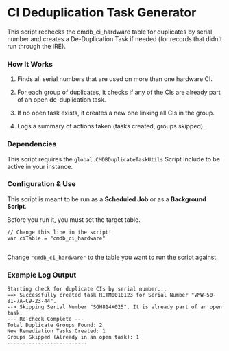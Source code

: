 # CI Deduplication Task Generator

This script rechecks the cmdb_ci_hardware table for duplicates by serial number and creates a De-Duplication Task if needed (for records that didn't run through the IRE).

### How It Works

1. Finds all serial numbers that are used on more than one hardware CI.

2. For each group of duplicates, it checks if any of the CIs are already part of an open de-duplication task.

3. If no open task exists, it creates a new one linking all CIs in the group.

4. Logs a summary of actions taken (tasks created, groups skipped).

### Dependencies

This script requires the `global.CMDBDuplicateTaskUtils` Script Include to be active in your instance.

### Configuration & Use

This script is meant to be run as a **Scheduled Job** or as a **Background Script**.

Before you run it, you must set the target table.

```
// Change this line in the script!
var ciTable = "cmdb_ci_hardware" 


```

Change `"cmdb_ci_hardware"` to the table you want to run the script against.

### Example Log Output

```
Starting check for duplicate CIs by serial number...
==> Successfully created task RITM0010123 for Serial Number "VMW-50-81-7A-C9-23-44".
--> Skipping Serial Number "SGH814X025". It is already part of an open task.
--- Re-check Complete ---
Total Duplicate Groups Found: 2
New Remediation Tasks Created: 1
Groups Skipped (Already in an open task): 1
--------------------------


```
